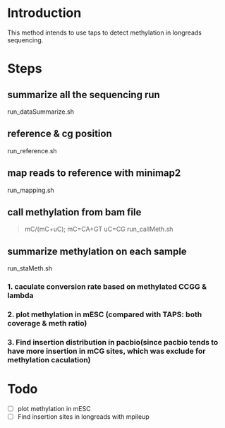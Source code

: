 # Introduction
This method intends to use taps to detect methylation in longreads sequencing.

# Steps
## summarize all the sequencing run
run_dataSummarize.sh 
## reference & cg position 
run_reference.sh
## map reads to reference with minimap2
run_mapping.sh
## call methylation from bam file 
> mC/(mC+uC); mC=CA+GT uC=CG 
run_callMeth.sh
## summarize methylation on each sample
run_staMeth.sh
### 1. caculate conversion rate based on methylated CCGG & lambda
### 2. plot methylation in mESC (compared with TAPS: both coverage & meth ratio)
### 3. Find insertion distribution in pacbio(since pacbio tends to have more insertion in mCG sites, which was exclude for methylation caculation)

# Todo
- [ ] plot methylation in mESC
- [ ] Find insertion sites in longreads with mpileup